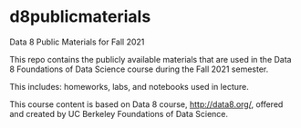 # d8publicmaterials

Data 8 Public Materials for Fall 2021

This repo contains the publicly available materials that are used in the Data 8 Foundations of Data Science course during the Fall 2021 semester.

This includes: homeworks, labs, and notebooks used in lecture.

This course content is based on Data 8 course, http://data8.org/, offered and created by UC Berkeley Foundations of Data Science.
